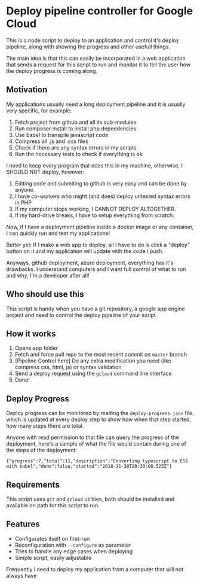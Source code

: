 # Deploy pipeline controller for Google Cloud

This is a node script to deploy to an application and control it's deploy pipeline, along with showing the progress and other usefull things.

The main idea is that this can easily be incorporated in a web application that sends a request for this script to run and monitor it to tell the user how the deploy progress is coming along.

## Motivation

My applications usually need a long deployment pipeline and it is usually very specific, for example:

1. Fetch project from github and all its sub-modules
2. Run composer install to install php dependencies
3. Use babel to transpile javascript code
4. Compress all .js and .css files
5. Check if there are any syntax errors in my scripts
6. Run the necessary tests to check if everything is ok

I need to keep every program that does this in my machine, otherwise, I SHOULD NOT deploy, however:

1. Editing code and submiting to github is very easy and can be done by anyone.
2. I have co-workers who might (and does) deploy untested syntax errors in PHP
3. If my computer stops working, I CANNOT DEPLOY ALTOGETHER.
4. If my hard-drive breaks, I have to setup everything from scratch.

Now, if I have a deployment pipeline inside a docker image or any container, I can quickly run and test my applications!

Better yet: If I make a web app to deploy, all I have to do is click a "deploy" button on it and my application will update with the code I push.

Anyways, github deployment, azure deployment, everything has it's drawbacks. I understand computers and I want full control of what to run and why, I'm a developer after all!

## Who should use this

This script is handy when you have a git repository, a google app engine project and need to control the deploy pipeline of your script.

## How it works

1. Opens app folder
2. Fetch and force pull repo to the most recent commit on `master` branch
3. [Pipeline Control here] Do any extra modification you need (like compress css, html, js) or syntax validation
4. Send a deploy request using the `gcloud` command line interface
5. Done!

## Deploy Progress

Deploy progress can be monitored by reading the `deploy-progress.json` file, which is updated at every deploy step to show how when that step started, how many steps there are total.

Anyone with read permission to that file can query the progress of the deployment, here's a sample of what the file would contain during one of the steps of the deployment:

`{"progress":7,"total":11,"description":"Converting typescript to ES5 with babel","done":false,"started":"2018-11-30T20:30:08.525Z"}`

## Requirements

This script uses `git` and `gcloud` utilities, both should be installed and available on path for this script to run.

## Features

 - Configurates itself on first-run
 - Reconfiguration with `--configure` as parameter
 - Tries to handle any edge cases when deploying
 - Simple script, easily adjustable


Frequently I need to deploy my application from a computer that will not always have
